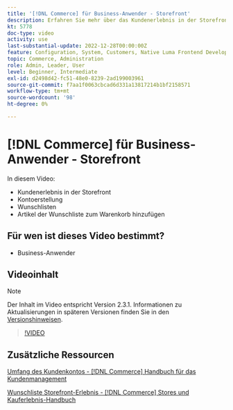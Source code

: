 ```yaml
---
title: '[!DNL Commerce] für Business-Anwender - Storefront'
description: Erfahren Sie mehr über das Kundenerlebnis in der Storefront, einschließlich Kontoerstellung, Wunschlisten und Hinzufügen von Wunschlistenartikeln zum Warenkorb
kt: 5778
doc-type: video
activity: use
last-substantial-update: 2022-12-28T00:00:00Z
feature: Configuration, System, Customers, Native Luma Frontend Development, Page Content, Site Navigation
topic: Commerce, Administration
role: Admin, Leader, User
level: Beginner, Intermediate
exl-id: d2498d42-fc51-48e0-8239-2ad199003961
source-git-commit: f7aa1f0063cbcad6d331a13817214b1bf2158571
workflow-type: tm+mt
source-wordcount: '98'
ht-degree: 0%

---
```


# [!DNL Commerce] für Business-Anwender - Storefront

In diesem Video:

- Kundenerlebnis in der Storefront
- Kontoerstellung
- Wunschlisten
- Artikel der Wunschliste zum Warenkorb hinzufügen

## Für wen ist dieses Video bestimmt?

- Business-Anwender

## Videoinhalt

>[!NOTE]
>
>Der Inhalt im Video entspricht Version 2.3.1. Informationen zu Aktualisierungen in späteren Versionen finden Sie in den [Versionshinweisen](https://experienceleague.adobe.com/docs/commerce-operations/release/notes/overview.html?lang=de).

>[!VIDEO](https://video.tv.adobe.com/v/330198?quality=12&learn=on&captions=ger)

## Zusätzliche Ressourcen

[Umfang des Kundenkontos -  [!DNL Commerce] Handbuch für das Kundenmanagement](https://experienceleague.adobe.com/docs/commerce-admin/customers/customer-accounts/customer-account-scope.html?lang=de)

[Wunschliste Storefront-Erlebnis - [!DNL Commerce] Stores und Kauferlebnis-Handbuch](https://experienceleague.adobe.com/docs/commerce-admin/stores-sales/shopper-tools/wish-lists/wishlist-storefront.html?lang=de)
